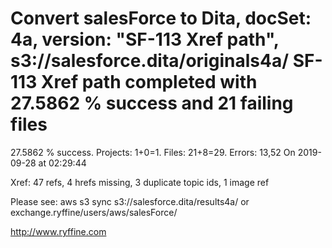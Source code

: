 # Convert salesForce to Dita, docSet: 4a, version: "SF-113 Xref path", s3://salesforce.dita/originals4a/ SF-113 Xref path completed with 27.5862 % success and 21 failing files

27.5862 % success. Projects: 1+0=1.  Files: 21+8=29. Errors: 13,52  On 2019-09-28 at 02:29:44

Xref: 47 refs, 4 hrefs missing, 3 duplicate topic ids, 1 image ref

Please see: aws s3 sync s3://salesforce.dita/results4a/ or exchange.ryffine/users/aws/salesForce/

http://www.ryffine.com
